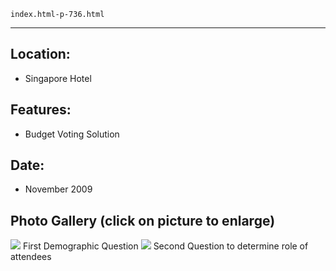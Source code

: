 
    index.html-p-736.html
----------------------------------------------------------

## Location:
 - Singapore Hotel

## Features:
 - Budget Voting Solution

## Date:
 - November 2009

## Photo Gallery (click on picture to enlarge)
[ ![ ](wp-content/uploads/2011/09/Trade-tech-question2_s.jpg)](wp-content/uploads/2011/09/Trade-tech-question2_l.jpg) First Demographic Question
[ ![  ](wp-content/uploads/2011/09/Trade-tech-question_s.jpg)](wp-content/uploads/2011/09/Trade-tech-question_l.jpg) Second Question to determine role of attendees
